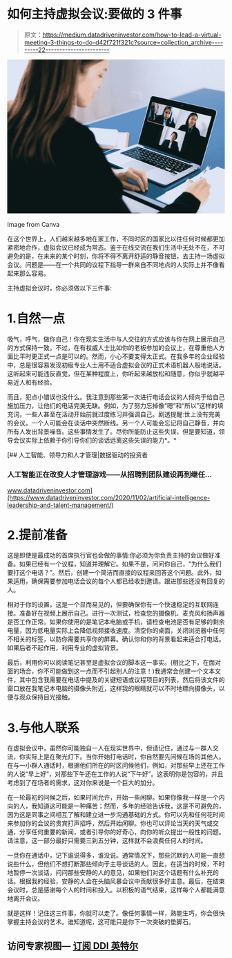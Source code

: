 # 如何主持虚拟会议:要做的 3 件事

> 原文：<https://medium.datadriveninvestor.com/how-to-lead-a-virtual-meeting-3-things-to-do-d42f721f321c?source=collection_archive---------22----------------------->

![](img/1268d3c901a6ca1b01d585af7a697a58.png)

Image from Canva

在这个世界上，人们越来越多地在家工作，不同时区的国家比以往任何时候都更加紧密地合作，虚拟会议已经成为常态。鉴于在线交流在我们生活中无处不在，不可避免的是，在未来的某个时刻，你将不得不离开舒适的静音按钮，去主持一场虚拟会议。问题是——在一个共同的议程下指导一群来自不同地点的人实际上并不像看起来那么容易。

主持虚拟会议时，你必须做以下三件事:

# 1.自然一点

吸气，呼气，做你自己！你在现实生活中与人交往的方式应该与你在网上展示自己的方式保持一致。不过，在有权威人士比如你的老板参加的会议上，在尊重他人方面比平时更正式一点是可以的。然而，小心不要变得太正式。在我多年的企业经验中，总是很容易发现初级专业人士用不适合虚拟会议的正式术语机器人般地说话。这听起来可能违反直觉，但在某种程度上，你听起来越放松和随意，你似乎就越平易近人和有经验。

而且，犯点小错误也没什么。我注意到那些第一次进行电话会议的人倾向于给自己施加压力，让他们的电话完美无缺。例如，为了努力忘掉像“嗯”和“所以”这样的填充词，一些人甚至在活动开始前就过度练习并强调自己。剧透提醒:世上没有完美的会议。一个人可能会在谈话中突然断线。另一个人可能会忘记将自己静音，并向所有人发出背景噪音。这些事情发生了。尽你所能防止这些失误，但是要知道，领导会议实际上依赖于你引导你们的谈话远离这些失误的能力*。*

[](https://www.datadriveninvestor.com/2020/11/02/artificial-intelligence-leadership-and-talent-management/) [## 人工智能、领导力和人才管理|数据驱动的投资者

### 人工智能正在改变人才管理游戏——从招聘到团队建设再到继任…

www.datadriveninvestor.com](https://www.datadriveninvestor.com/2020/11/02/artificial-intelligence-leadership-and-talent-management/) 

# 2.提前准备

这是即使是最成功的首席执行官也会做的事情:你必须为你负责主持的会议做好准备。如果已经有一个议程，知道并理解它。如果不是，问问你自己，“为什么我们要打这个电话？”。然后，创建一个简洁而直接的议程来回答这个问题。此外，如果适用，确保需要参加电话会议的每个人都已经收到邀请。跟进那些还没有回复的人。

相对于你的设置，这是一个显而易见的，但要确保你有一个快速稳定的互联网连接。准备好在视频上展示自己。进行一次测试，检查您的摄像机、麦克风和扬声器是否工作正常。如果你使用的是笔记本电脑或手机，请检查电池是否有足够的剩余电量，因为低电量实际上会降低视频接收速度。清空你的桌面，关闭浏览器中任何不相关的标签，以防你需要共享你的屏幕。确认你和你的背景看起来适合打电话。如果后者不起作用，利用专业的虚拟背景。

最后，利用你可以阅读笔记甚至是虚拟会议的脚本这一事实。(相比之下，在面对面的场合，你不可能做到这一点而不引起别人的注意！)我通常会创建一个文本文件，其中包含我需要在电话中提及的关键短语或议程项目的列表，然后将该文件的窗口放在我笔记本电脑的摄像头附近，这样我的眼睛就可以不时地瞟向摄像头，以便与观众保持目光接触。

# 3.与他人联系

在虚拟会议中，虽然你可能独自一人在现实世界中，但请记住，通过与一群人交流，你实际上是在聚光灯下。当你开始打电话时，你自然要先问候在场的其他人。在与一小群人通话时，根据他们所在的时区问候他们，例如，对那些早上还在工作的人说“早上好”，对那些下午还在工作的人说“下午好”。这表明你是包容的，并且考虑到了在场者的需求，这对你来说是一个巨大的加分。

在一轮最初的问候之后，如果时间允许，开始一些闲聊。如果你像我一样是一个内向的人，我知道这可能是一种痛苦；然而，多年的经验告诉我，这是不可避免的，因为这是同事之间相互了解和建立进一步沟通基础的方式。你可以先和任何花时间来参加你的会议的贵宾打声招呼，然后开始闲聊。你也可以评论当天的天气或交通，分享任何重要的新闻，或者引导你的好奇心，向你的听众提出一般性的问题。请注意，这一部分最好只需要三到五分钟，这样就不会浪费任何人的时间。

一旦你在通话中，记下谁说得多，谁没说。通常情况下，那些沉默的人可能一直想说些什么，但他们不想打断那些倾向于主导谈话的人。因此，在适当的时候，不时地暂停一次谈话，问问那些安静的人的意见，如果他们对这个话题有什么补充的话。根据我的经验，安静的人会在头脑风暴会议中贡献很多好主意。最后，在结束会议时，总是感谢每个人的时间和投入。以积极的语气结束，这样每个人都能满意地离开会议。

就是这样！记住这三件事，你就可以走了。像任何事情一样，熟能生巧，你会很快掌握主持会议的艺术。谁知道呢，这可能只是你下一次突破的垫脚石。

## 访问专家视图— [订阅 DDI 英特尔](https://datadriveninvestor.com/ddi-intel)